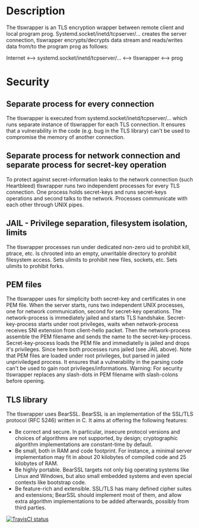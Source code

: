 # Description

The tlswrapper is an TLS encryption wrapper between remote client and local program prog. Systemd.socket/inetd/tcpserver/... creates the server connection, tlswrapper encrypts/decrypts data
stream and reads/writes data from/to the program prog as follows:

Internet <--> systemd.socket/inetd/tcpserver/... <--> tlswrapper <--> prog

# Security
 

## Separate process for every connection

The tlswrapper is executed from systemd.socket/inetd/tcpserver/... which runs separate instance of tlswrapper for each TLS connection. It ensures that a vulnerability in the code (e.g. bug in the TLS library) can't be used to compromise the memory of another connection.

## Separate process for network connection and separate process for secret-key operation

To protect against secret-information leaks to the network connection (such Heartbleed) tlswrapper runs two independent processes for every TLS connection. One process holds secret-keys and
runs secret-keys operations and second talks to the network. Processes communicate with each other through UNIX pipes.

## JAIL - Privilege separation, filesystem isolation, limits

The tlswrapper processes run under dedicated non-zero uid to prohibit kill, ptrace, etc. Is chrooted into an empty, unwritable directory to prohibit filesystem access. Sets ulimits to prohibit new files, sockets, etc. Sets ulimits to prohibit forks.

## PEM files

The tlswrapper uses for simplicity both secret-key and certificates in one PEM file. When the server starts, runs two independent UNIX processes, one for network communication, second for secret-key operations. The network-process is immediately jailed and starts TLS handshake. Secret-key-process starts under root privileges, waits when network-process receives SNI extension from
client-hello packet. Then the network-process assemble the PEM filename and sends the name to the secret-key-process. Secret-key-process loads the PEM file and immediatelly is jailed and drops it's
privileges. Since here both processes runs jailed (see JAIL above). Note that PEM files are loaded under root privileges, but parsed in jailed unpriviledged process. It ensures that a vulnerability in the
parsing code can't be used to gain root privileges/informations. Warning: For security tlswrapper replaces any slash-dots in PEM filename with slash-colons before opening.

## TLS library

The tlswrapper uses BearSSL. BearSSL is an implementation of the SSL/TLS protocol (RFC 5246) written in C. It aims at offering the following features:
- Be correct and secure. In particular, insecure protocol versions and choices of algorithms are not supported, by design; cryptographic algorithm implementations are constant-time by default.
- Be small, both in RAM and code footprint. For instance, a minimal server implementation may fit in about 20 kilobytes of compiled code and 25 kilobytes of RAM.
- Be highly portable. BearSSL targets not only big operating systems like Linux and Windows, but also small embedded systems and even special contexts like bootstrap code.
- Be feature-rich and extensible. SSL/TLS has many defined cipher suites and extensions; BearSSL should implement most of them, and allow extra algorithm implementations to be added afterwards, possibly from third parties.

[![TravisCI status](https://travis-ci.com/janmojzis/tlswrapper.svg?branch=master)](https://travis-ci.com/janmojzis/tlswrapper)

